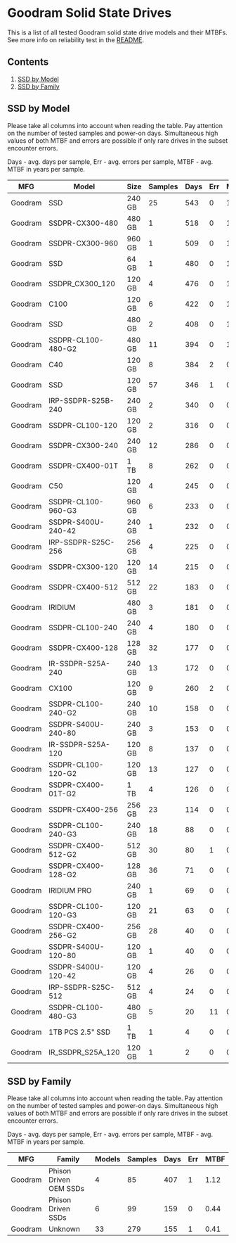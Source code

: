 Goodram Solid State Drives
==========================

This is a list of all tested Goodram solid state drive models and their MTBFs. See
more info on reliability test in the [README](https://github.com/linuxhw/SMART).

Contents
--------

1. [ SSD by Model  ](#ssd-by-model)
2. [ SSD by Family ](#ssd-by-family)

SSD by Model
------------

Please take all columns into account when reading the table. Pay attention on the
number of tested samples and power-on days. Simultaneous high values of both MTBF
and errors are possible if only rare drives in the subset encounter errors.

Days - avg. days per sample,
Err  - avg. errors per sample,
MTBF - avg. MTBF in years per sample.

| MFG       | Model              | Size   | Samples | Days  | Err   | MTBF |
|-----------|--------------------|--------|---------|-------|-------|------|
| Goodram   | SSD                | 240 GB | 25      | 543   | 0     | 1.49   |
| Goodram   | SSDPR-CX300-480    | 480 GB | 1       | 518   | 0     | 1.42   |
| Goodram   | SSDPR-CX300-960    | 960 GB | 1       | 509   | 0     | 1.40   |
| Goodram   | SSD                | 64 GB  | 1       | 480   | 0     | 1.32   |
| Goodram   | SSDPR_CX300_120    | 120 GB | 4       | 476   | 0     | 1.30   |
| Goodram   | C100               | 120 GB | 6       | 422   | 0     | 1.16   |
| Goodram   | SSD                | 480 GB | 2       | 408   | 0     | 1.12   |
| Goodram   | SSDPR-CL100-480-G2 | 480 GB | 11      | 394   | 0     | 1.08   |
| Goodram   | C40                | 120 GB | 8       | 384   | 2     | 0.98   |
| Goodram   | SSD                | 120 GB | 57      | 346   | 1     | 0.95   |
| Goodram   | IRP-SSDPR-S25B-240 | 240 GB | 2       | 340   | 0     | 0.93   |
| Goodram   | SSDPR-CL100-120    | 120 GB | 2       | 316   | 0     | 0.87   |
| Goodram   | SSDPR-CX300-240    | 240 GB | 12      | 286   | 0     | 0.78   |
| Goodram   | SSDPR-CX400-01T    | 1 TB   | 8       | 262   | 0     | 0.72   |
| Goodram   | C50                | 120 GB | 4       | 245   | 0     | 0.67   |
| Goodram   | SSDPR-CL100-960-G3 | 960 GB | 6       | 233   | 0     | 0.64   |
| Goodram   | SSDPR-S400U-240-42 | 240 GB | 1       | 232   | 0     | 0.64   |
| Goodram   | IRP-SSDPR-S25C-256 | 256 GB | 4       | 225   | 0     | 0.62   |
| Goodram   | SSDPR-CX300-120    | 120 GB | 14      | 215   | 0     | 0.59   |
| Goodram   | SSDPR-CX400-512    | 512 GB | 22      | 183   | 0     | 0.50   |
| Goodram   | IRIDIUM            | 480 GB | 3       | 181   | 0     | 0.50   |
| Goodram   | SSDPR-CL100-240    | 240 GB | 4       | 180   | 0     | 0.49   |
| Goodram   | SSDPR-CX400-128    | 128 GB | 32      | 177   | 0     | 0.49   |
| Goodram   | IR-SSDPR-S25A-240  | 240 GB | 13      | 172   | 0     | 0.47   |
| Goodram   | CX100              | 120 GB | 9       | 260   | 2     | 0.46   |
| Goodram   | SSDPR-CL100-240-G2 | 240 GB | 10      | 158   | 0     | 0.43   |
| Goodram   | SSDPR-S400U-240-80 | 240 GB | 3       | 153   | 0     | 0.42   |
| Goodram   | IR-SSDPR-S25A-120  | 120 GB | 8       | 137   | 0     | 0.38   |
| Goodram   | SSDPR-CL100-120-G2 | 120 GB | 13      | 127   | 0     | 0.35   |
| Goodram   | SSDPR-CX400-01T-G2 | 1 TB   | 4       | 126   | 0     | 0.35   |
| Goodram   | SSDPR-CX400-256    | 256 GB | 23      | 114   | 0     | 0.31   |
| Goodram   | SSDPR-CL100-240-G3 | 240 GB | 18      | 88    | 0     | 0.24   |
| Goodram   | SSDPR-CX400-512-G2 | 512 GB | 30      | 80    | 1     | 0.20   |
| Goodram   | SSDPR-CX400-128-G2 | 128 GB | 36      | 71    | 0     | 0.20   |
| Goodram   | IRIDIUM PRO        | 240 GB | 1       | 69    | 0     | 0.19   |
| Goodram   | SSDPR-CL100-120-G3 | 120 GB | 21      | 63    | 0     | 0.17   |
| Goodram   | SSDPR-CX400-256-G2 | 256 GB | 28      | 40    | 0     | 0.11   |
| Goodram   | SSDPR-S400U-120-80 | 120 GB | 1       | 40    | 0     | 0.11   |
| Goodram   | SSDPR-S400U-120-42 | 120 GB | 4       | 26    | 0     | 0.07   |
| Goodram   | IRP-SSDPR-S25C-512 | 512 GB | 4       | 24    | 0     | 0.07   |
| Goodram   | SSDPR-CL100-480-G3 | 480 GB | 5       | 20    | 11    | 0.04   |
| Goodram   | 1TB PCS 2.5" SSD   | 1 TB   | 1       | 4     | 0     | 0.01   |
| Goodram   | IR_SSDPR_S25A_120  | 120 GB | 1       | 2     | 0     | 0.01   |

SSD by Family
-------------

Please take all columns into account when reading the table. Pay attention on the
number of tested samples and power-on days. Simultaneous high values of both MTBF
and errors are possible if only rare drives in the subset encounter errors.

Days - avg. days per sample,
Err  - avg. errors per sample,
MTBF - avg. MTBF in years per sample.

| MFG       | Family                 | Models | Samples | Days  | Err   | MTBF |
|-----------|------------------------|--------|---------|-------|-------|------|
| Goodram   | Phison Driven OEM SSDs | 4      | 85      | 407   | 1     | 1.12   |
| Goodram   | Phison Driven SSDs     | 6      | 99      | 159   | 0     | 0.44   |
| Goodram   | Unknown                | 33     | 279     | 155   | 1     | 0.41   |
